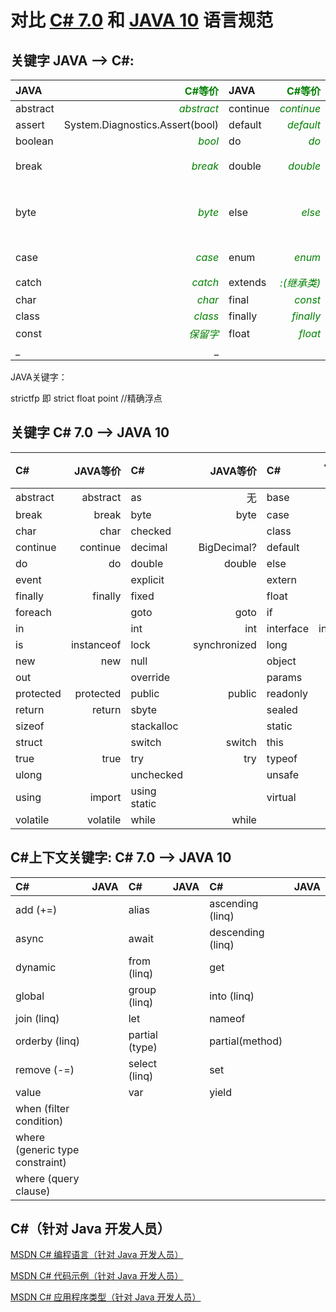 ﻿# 对比 [C# 7.0](https://docs.microsoft.com/zh-cn/dotnet/csharp/language-reference/keywords/index) 和 [JAVA 10](https://docs.oracle.com/javase/specs/jls/se10/html/jls-3.html#jls-3.9) 语言规范

## 关键字 JAVA --> C#:

| JAVA   |<font color=green>C#等价</font>| JAVA   |<font color=green>C#等价</font>| JAVA     |<font color=green>C#等价</font> | JAVA   |<font color=green>C#等价</font>| JAVA       |<font color=green>C#等价</font> |
|:-------|-------:|:-------|-------:|:---------|----------:|:-------|--------:|:-----------|----------:|
|abstract|*<font color=green>abstract</font>*|continue|*<font color=green>continue*|for     |*for*     |new     |*new*      |switch      |*switch*|
|assert  |System.Diagnostics.Assert(bool)|default |*<font color=green>default</font>* |if        |*<font color=green>if</font>*      |package |*<font color=green>namespace</font>*|synchronized|*<font color=green>lock</font>*  |
|boolean |*<font color=green>bool</font>*  |do      |*<font color=green>do</font>*      |goto      |*<font color=green>goto</font>*    |private |*<font color=green>private</font>*  |this        |*<font color=green>this</font>*  |
|break   |*<font color=green>break</font>* |double  |*<font color=green>double</font>*  |implements|*<font color=green>:(实现接口)</font>*|protected|*<font color=green>protected</font>*|throw       |*<font color=green>throw</font>*|
|byte    |*<font color=green>byte</font>*  |else    |*<font color=green>else</font>*    |import    |*<font color=green>using</font>*   |public  |*<font color=green>public</font>*   |throws      |方法注释：<br/>&lt;exception cref="Exception"&gt;注释&lt;/exception&gt;         |
|case    |*<font color=green>case</font>*  |enum    |*<font color=green>enum</font>*    |instanceof|*<font color=green>is</font>*      |return  |*<font color=green>return</font>*   |transient   |[Serialization.XmlIgnore]或[JsonIgnore]等特性|
|catch   |*<font color=green>catch</font>* |extends |*<font color=green>:(继承类)</font>*|int       |*<font color=green>int</font>*     |short  |*<font color=green>short</font>*    |try         |*<font color=green>try</font>*     |
|char    |*<font color=green>char</font>* |final   |*<font color=green>const</font>*|interface|*<font color=green>interface</font>*|static  |*<font color=green>static</font>*   |void        |*<font color=green>void</font>*  |
|class   |*<font color=green>class</font>* |finally |*<font color=green>finally</font>* |long      |*<font color=green>long</font>*     |strictfp|         |volatile    |*<font color=green>volatile</font>*|
|const   |*<font color=green>保留字</font></font>*|float   |*<font color=green>float</font>*   |native    |extern?    |super   |*<font color=green>base</font>*     |while       |*<font color=green>while</font>*  |
|_       |_       |        |        |          |          |        |         |           |            |


JAVA关键字：

strictfp 即  strict float point //精确浮点

## 关键字 C# 7.0 --> JAVA 10

| C#     |   JAVA等价   |   C#      |   JAVA等价   |   C#       |   JAVA等价  |   C#      |   JAVA等价 |
|:-------|-------------:|:----------|-------------:|:-----------|-----------:|:----------|----------:|
|abstract|abstract      |as         |无            | base       |super      |bool       |boolean     |
|break   |break         |byte       |byte          | case       |case       |catch      |catch       |
|char    |char          |checked    |              | class      |class      |const      |final       |
|continue|continue      |decimal    |BigDecimal?   | default    |default    |delegate   |Delegate?   |
|do      |do            |double     |double        | else       |else       |enum       |enum        |
|event   |              |explicit   |              | extern     |native?    |false      |false?      |
|finally |finally       |fixed      |              | float      |float      |for        |for         |
|foreach |              |goto       |goto          | if         |if         |implicit   |            |
|in      |              |int        |int           | interface  |interface  |internal   |            |
|is      |instanceof    |lock       |synchronized  | long       |long       |namespace  |package     |
|new     |new           |null       |              | object     |           |operator   |            |
|out     |              |override   |              | params     |           |private    |private     |
|protected|protected    |public     |public        | readonly   |           |ref        |            |
|return  |return        |sbyte      |              | sealed     |           |short      |short       |
|sizeof  |              |stackalloc |              | static     |static     |string     |            |
|struct  |              |switch     |switch        | this       |this       |throw      |throw       |
|true    |true          |try        |try           | typeof     |           |uint       |            |
|ulong   |              |unchecked  |              | unsafe     |           |ushort     |            |
|using   |import        |using static|             |virtual     |           |void       |void        |
|volatile|volatile      |while      |while         |            |           |           |            |


## C#上下文关键字: C# 7.0 --> JAVA 10

| C#                            |   JAVA       |   C#               |   JAVA       |   C#           |   JAVA    |
|:------------------------------|:-------------|:-------------------|:-------------|:----------------|:----------|
|add (+=)                       |              |alias               |              | ascending (linq)|           |
|async                          |              |await               |              | descending (linq)|           |
|dynamic                        |              |from (linq)         |              | get             |           |
|global                         |              |group (linq)        |              | into (linq)     |           |
|join (linq)                    |              |let                 |              | nameof          |           |
|orderby (linq)                 |              |partial (type)      |              | partial(method) |           |
|remove (-=)                    |              |select (linq)       |              | set             |           |
|value                          |              |var                 |              | yield           |           |
|when (filter condition)        |              |                    |              |                 |           |
|where (generic type constraint)|              |                    |              |                 |           |
|where (query clause)           |              |                    |              |                 |           |



## C#（针对 Java 开发人员）

[MSDN C# 编程语言（针对 Java 开发人员）](https://docs.microsoft.com/zh-cn/previous-versions/visualstudio/visual-studio-2008/ms228602%28v%3dvs.90%29)

[MSDN C# 代码示例（针对 Java 开发人员）](https://docs.microsoft.com/zh-cn/previous-versions/visualstudio/visual-studio-2008/ms228363%28v%3dvs.90%29)

[MSDN C# 应用程序类型（针对 Java 开发人员）](https://docs.microsoft.com/zh-cn/previous-versions/visualstudio/visual-studio-2008/ms228501%28v%3dvs.90%29)